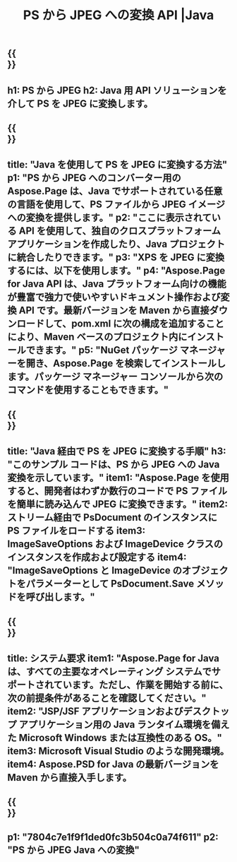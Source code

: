 ﻿---
translation: true
template: /_templates/_conversion-child-java.md
title: PS から JPEG への変換 API |Java
url: /java/conversion/ps-to-jpeg/
description: PS 形式から JPEG ファイルへの Java 変換コードのサンプル。このコード例を使用して、Web またはデスクトップ Java ベースのアプリケーション内で PS を JPEG に変換します。
informat: PS
outformat: JPEG
otherformats: XPS EPS
---

{{<section banner>}}
---
h1: PS から JPEG
h2: Java 用 API ソリューションを介して PS を JPEG に変換します。
---

{{<section overview>}}
---
title: "Java を使用して PS を JPEG に変換する方法"
p1: "PS から JPEG へのコンバーター用の Aspose.Page は、Java でサポートされている任意の言語を使用して、PS ファイルから JPEG イメージへの変換を提供します。"
p2: "ここに表示されている API を使用して、独自のクロスプラットフォーム アプリケーションを作成したり、Java プロジェクトに統合したりできます。"
p3: "XPS を JPEG に変換するには、以下を使用します。"
p4: "Aspose.Page for Java API は、Java プラットフォーム向けの機能が豊富で強力で使いやすいドキュメント操作および変換 API です。最新バージョンを Maven から直接ダウンロードして、pom.xml に次の構成を追加することにより、Maven ベースのプロジェクト内にインストールできます。"
p5: "NuGet パッケージ マネージャーを開き、Aspose.Page を検索してインストールします。パッケージ マネージャー コンソールから次のコマンドを使用することもできます。"
---

{{<section feature1>}}
---
title: "Java 経由で PS を JPEG に変換する手順"
h3: "このサンプル コードは、PS から JPEG への Java 変換を示しています。"
item1: "Aspose.Page を使用すると、開発者はわずか数行のコードで PS ファイルを簡単に読み込んで JPEG に変換できます。"
item2: ストリーム経由で PsDocument のインスタンスに PS ファイルをロードする
item3: ImageSaveOptions および ImageDevice クラスのインスタンスを作成および設定する
item4: "ImageSaveOptions と ImageDevice のオブジェクトをパラメーターとして PsDocument.Save メソッドを呼び出します。"
---

{{<section feature2>}}
---
title: システム要求
item1: "Aspose.Page for Java は、すべての主要なオペレーティング システムでサポートされています。ただし、作業を開始する前に、次の前提条件があることを確認してください。"
item2: "JSP/JSF アプリケーションおよびデスクトップ アプリケーション用の Java ランタイム環境を備えた Microsoft Windows または互換性のある OS。"
item3: Microsoft Visual Studio のような開発環境。
item4: Aspose.PSD for Java の最新バージョンを Maven から直接入手します。
---

{{<section gist>}}
---
p1: "7804c7e1f9f1ded0fc3b504c0a74f611"
p2: "PS から JPEG Java への変換"
---
